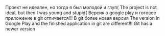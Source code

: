 Проект не идеален, но тогда я был молодой и глуп(
The project is not ideal, but then I was young and stupid(
Версия в google play и готовое приложение в git отличается!!!
В git более новая версия 
The version in Google Play and the finished application in git are different!!!
Git has a newer version
